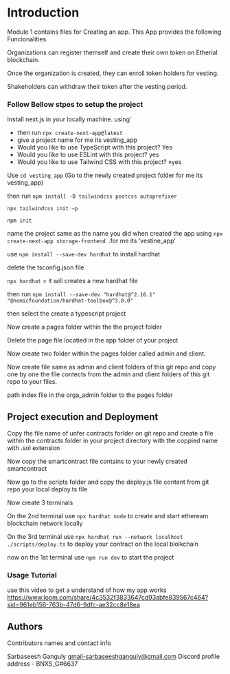 # Introduction
Module 1 contains files for Creating an app. This App provides the following Funcionalities 

Organizations can register themself and create their own token on Etherial blockchain. 

Once the organization is created, they can enroll token holders for vesting. 

Shakeholders can withdraw their token after the vesting period.

### Follow Bellow stpes to setup the project
Install next.js in your locally machine. using`
- then run ```npx create-next-app@latest```
- give a project name for me its vesting_app
- Would you like to use TypeScript with this project? Yes
- Would you like to use ESLint with this project? yes
- Would you like to use Tailwind CSS with this project? »yes


Use `cd vesting_app` (Go to the newly created project folder for me its vesting_app)

then run `npm install -D tailwindcss postcss autoprefixer`

`npx tailwindcss init –p`


`npm init`


name the project same as the name you did when created the app using `npx create-next-app storage-frontend `.for me its ‘vestine_app’


use `npm install --save-dev hardhat` to install hardhat 


delete the tsconfig.json file


`npx hardhat`  = it will creates a new hardhat file

then run ```npm install --save-dev "hardhat@^2.16.1" "@nomicfoundation/hardhat-toolbox@^3.0.0"```

then select the create a typescript project


Now create a pages folder within the the project folder 


Delete the page file locatied in the app folder of your project


Now create two folder within the pages folder called admin and client.


Now create file same as admin and client folders of this git repo and copy one by one the file contects from the admin and client folders of this git repo to your files. 

path index file in the orga_admin folder to the pages folder

## Project execution and Deployment
Copy the file name of unfer contracts forlder on git repo and create a file within the contracts folder in your project directory with the coppied name with .sol extension


Now copy the smartcontract file contains to your newly created smartcontract


Now go to the scripts folder and copy the deploy.js file contant from git repo your local deploy.ts file

Now create 3 terminals 

On the 2nd terminal use `npx hardhat node` to create and start etheream blockchain network locally

On the 3rd terminal use `npx hardhat run --network localhost ./scripts/deploy.ts` to deploy your contract on the local blolkchain

now on the 1st terminal use `npm run dev` to start the project

### Usage Tutorial
use this video to get a understand of how my app works
https://www.loom.com/share/4c3532f3833647cd93abfe839567c464?sid=961eb156-763b-47d6-9dfc-ae32cc8e18ea
## Authors

Contributors names and contact info

Sarbaseesh Ganguly gmail-sarbaseeshganguly@gmail.com
Discord profile address - BNXS_G#6637

